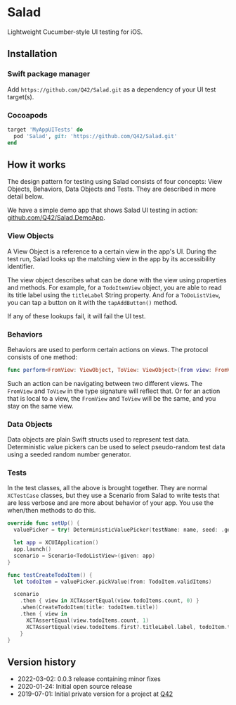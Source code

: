 # Salad

Lightweight Cucumber-style UI testing for iOS.

## Installation

### Swift package manager

Add `https://github.com/Q42/Salad.git` as a dependency of your UI test target(s).

### Cocoapods

```ruby
target 'MyAppUITests' do
  pod 'Salad', git: 'https://github.com/Q42/Salad.git'
end
```

## How it works

The design pattern for testing using Salad consists of four concepts: View Objects, Behaviors, Data Objects and Tests. They are described in more detail below.

We have a simple demo app that shows Salad UI testing in action: [github.com/Q42/Salad.DemoApp](https://github.com/Q42/Salad.DemoApp).

### View Objects

A View Object is a reference to a certain view in the app's UI. During the test run, Salad looks up the matching view in the app by its accessibility identifier.

The view object describes what can be done with the view using properties and methods. 
For example, for a `TodoItemView` object, you are able to read its title label using the `titleLabel` String property.
And for a `ToDoListView`, you can tap a button on it with the `tapAddButton()` method.

If any of these lookups fail, it will fail the UI test.

### Behaviors

Behaviors are used to perform certain actions on views. The protocol consists of one method:

```swift
func perform<FromView: ViewObject, ToView: ViewObject>(from view: FromView) -> ToView
```

Such an action can be navigating between two different views. The `FromView` and `ToView` in the type signature will reflect that.
Or for an action that is local to a view, the `FromView` and `ToView` will be the same, and you stay on the same view.

### Data Objects

Data objects are plain Swift structs used to represent test data.
Deterministic value pickers can be used to select pseudo-random test data using a seeded random number generator.

### Tests

In the test classes, all the above is brought together. They are normal `XCTestCase` classes, but they use a Scenario from Salad to write tests that are less verbose and are more about behavior of your app.
You use the when/then methods to do this.

```swift
override func setUp() {
  valuePicker = try! DeterministicValuePicker(testName: name, seed: .generate)

  let app = XCUIApplication()
  app.launch()
  scenario = Scenario<TodoListView>(given: app)
}

func testCreateTodoItem() {
  let todoItem = valuePicker.pickValue(from: TodoItem.validItems)

  scenario
    .then { view in XCTAssertEqual(view.todoItems.count, 0) }
    .when(CreateTodoItem(title: todoItem.title))
    .then { view in
      XCTAssertEqual(view.todoItems.count, 1)
      XCTAssertEqual(view.todoItems.first?.titleLabel.label, todoItem.title)
    }
}
```

## Version history

* 2022-03-02: 0.0.3 release containing minor fixes
* 2020-01-24: Initial open source release
* 2019-07-01: Initial private version for a project at [Q42](http://q42.com)

